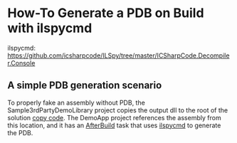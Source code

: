 # How-To Generate a PDB on Build with ilspycmd

ilspycmd: https://github.com/icsharpcode/ILSpy/tree/master/ICSharpCode.Decompiler.Console

## A simple PDB generation scenario

To properly fake an assembly without PDB, the Sample3rdPartyDemoLibrary project copies the output dll to
the root of the solution [copy code](/ilspycmd-pdbgen-demo/blob/master/src/Sample3rdPartyDemoLibrary/Sample3rdPartyDemoLibrary.csproj#L11).
The DemoApp project references the assembly from this location, and it has an [AfterBuild](/ilspycmd-pdbgen-demo/blob/master/src/DemoApp/DemoApp.csproj#L18)
task that uses [ilspycmd](https://www.nuget.org/packages/ilspycmd/) to generate the PDB.